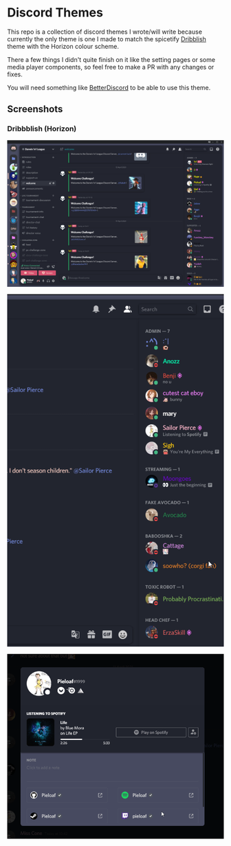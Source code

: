 # Discord Themes

This repo is a collection of discord themes I wrote/will write because currently the only theme is one I made to match the spicetify [Dribblish](https://github.com/morpheusthewhite/spicetify-themes/tree/master/Dribbblish) theme with the Horizon colour scheme.

There a few things I didn't quite finish on it like the setting pages or some media player components, so feel free to make a PR with any changes or fixes.

You will need something like [BetterDiscord](https://github.com/BetterDiscord/Installer) to be able to use this theme.

## Screenshots

### Dribbblish (Horizon)

![](./screenshots/Dribbblish/discord.png)

![](./screenshots/Dribbblish/profile-popout.gif)

![](./screenshots/Dribbblish/full-profile.gif)
